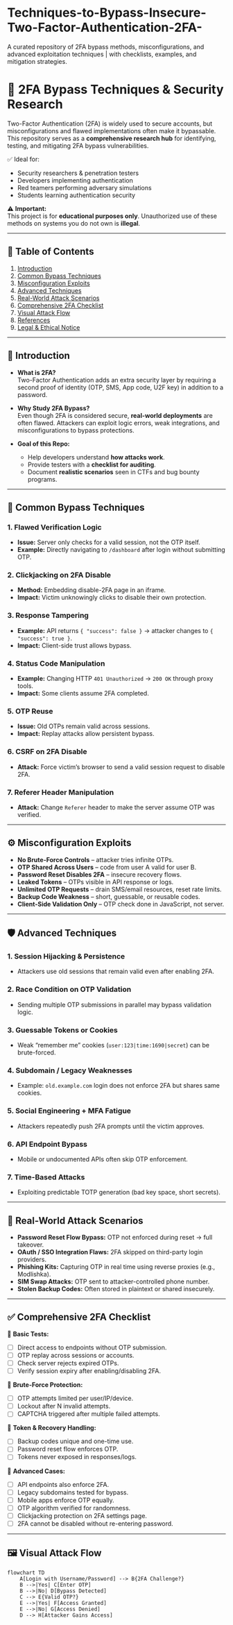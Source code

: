 # Techniques-to-Bypass-Insecure-Two-Factor-Authentication-2FA-
A curated repository of 2FA bypass methods, misconfigurations, and advanced exploitation techniques | with checklists, examples, and mitigation strategies.


# 🔐 2FA Bypass Techniques & Security Research  

Two-Factor Authentication (2FA) is widely used to secure accounts, but misconfigurations and flawed implementations often make it bypassable.  
This repository serves as a **comprehensive research hub** for identifying, testing, and mitigating 2FA bypass vulnerabilities.  

✅ Ideal for:  
- Security researchers & penetration testers  
- Developers implementing authentication  
- Red teamers performing adversary simulations  
- Students learning authentication security  

⚠️ **Important:**  
This project is for **educational purposes only**. Unauthorized use of these methods on systems you do not own is **illegal**.  

---

## 📑 Table of Contents  

1. [Introduction](#-introduction)  
2. [Common Bypass Techniques](#-common-bypass-techniques)  
3. [Misconfiguration Exploits](#-misconfiguration-exploits)  
4. [Advanced Techniques](#-advanced-techniques)  
5. [Real-World Attack Scenarios](#-real-world-attack-scenarios)  
6. [Comprehensive 2FA Checklist](#-comprehensive-2fa-checklist)  
7. [Visual Attack Flow](#-visual-attack-flow)  
8. [References](#-references)  
9. [Legal & Ethical Notice](#-legal--ethical-notice)  

---

## 🚀 Introduction  

- **What is 2FA?**  
Two-Factor Authentication adds an extra security layer by requiring a second proof of identity (OTP, SMS, App code, U2F key) in addition to a password.  

- **Why Study 2FA Bypass?**  
Even though 2FA is considered secure, **real-world deployments** are often flawed. Attackers can exploit logic errors, weak integrations, and misconfigurations to bypass protections.  

- **Goal of this Repo:**  
    - Help developers understand **how attacks work**.  
    - Provide testers with a **checklist for auditing**.  
    - Document **realistic scenarios** seen in CTFs and bug bounty programs.  

---

## 🚩 Common Bypass Techniques  

### 1. Flawed Verification Logic  
- **Issue:** Server only checks for a valid session, not the OTP itself.  
- **Example:** Directly navigating to `/dashboard` after login without submitting OTP.  

### 2. Clickjacking on 2FA Disable  
- **Method:** Embedding disable-2FA page in an iframe.  
- **Impact:** Victim unknowingly clicks to disable their own protection.  

### 3. Response Tampering  
- **Example:** API returns `{ "success": false }` → attacker changes to `{ "success": true }`.  
- **Impact:** Client-side trust allows bypass.  

### 4. Status Code Manipulation  
- **Example:** Changing HTTP `401 Unauthorized` → `200 OK` through proxy tools.  
- **Impact:** Some clients assume 2FA completed.  

### 5. OTP Reuse  
- **Issue:** Old OTPs remain valid across sessions.  
- **Impact:** Replay attacks allow persistent bypass.  

### 6. CSRF on 2FA Disable  
- **Attack:** Force victim’s browser to send a valid session request to disable 2FA.  

### 7. Referer Header Manipulation  
- **Attack:** Change `Referer` header to make the server assume OTP was verified.  

---

## ⚙️ Misconfiguration Exploits  

- **No Brute-Force Controls** – attacker tries infinite OTPs.  
- **OTP Shared Across Users** – code from user A valid for user B.  
- **Password Reset Disables 2FA** – insecure recovery flows.  
- **Leaked Tokens** – OTPs visible in API response or logs.  
- **Unlimited OTP Requests** – drain SMS/email resources, reset rate limits.  
- **Backup Code Weakness** – short, guessable, or reusable codes.  
- **Client-Side Validation Only** – OTP check done in JavaScript, not server.  

---

## 🛡️ Advanced Techniques  

### 1. Session Hijacking & Persistence  
- Attackers use old sessions that remain valid even after enabling 2FA.  

### 2. Race Condition on OTP Validation  
- Sending multiple OTP submissions in parallel may bypass validation logic.  

### 3. Guessable Tokens or Cookies  
- Weak “remember me” cookies (`user:123|time:1690|secret`) can be brute-forced.  

### 4. Subdomain / Legacy Weaknesses  
- Example: `old.example.com` login does not enforce 2FA but shares same cookies.  

### 5. Social Engineering + MFA Fatigue  
- Attackers repeatedly push 2FA prompts until the victim approves.  

### 6. API Endpoint Bypass  
- Mobile or undocumented APIs often skip OTP enforcement.  

### 7. Time-Based Attacks  
- Exploiting predictable TOTP generation (bad key space, short secrets).  

---

## 🎯 Real-World Attack Scenarios  

- **Password Reset Flow Bypass:** OTP not enforced during reset → full takeover.  
- **OAuth / SSO Integration Flaws:** 2FA skipped on third-party login providers.  
- **Phishing Kits:** Capturing OTP in real time using reverse proxies (e.g., Modlishka).  
- **SIM Swap Attacks:** OTP sent to attacker-controlled phone number.  
- **Stolen Backup Codes:** Often stored in plaintext or shared insecurely.  

---

## ✅ Comprehensive 2FA Checklist  

🔎 **Basic Tests:**  
- [ ] Direct access to endpoints without OTP submission.  
- [ ] OTP replay across sessions or accounts.  
- [ ] Check server rejects expired OTPs.  
- [ ] Verify session expiry after enabling/disabling 2FA.  

🔎 **Brute-Force Protection:**  
- [ ] OTP attempts limited per user/IP/device.  
- [ ] Lockout after N invalid attempts.  
- [ ] CAPTCHA triggered after multiple failed attempts.  

🔎 **Token & Recovery Handling:**  
- [ ] Backup codes unique and one-time use.  
- [ ] Password reset flow enforces OTP.  
- [ ] Tokens never exposed in responses/logs.  

🔎 **Advanced Cases:**  
- [ ] API endpoints also enforce 2FA.  
- [ ] Legacy subdomains tested for bypass.  
- [ ] Mobile apps enforce OTP equally.  
- [ ] OTP algorithm verified for randomness.  
- [ ] Clickjacking protection on 2FA settings page.  
- [ ] 2FA cannot be disabled without re-entering password.  

---

## 🖼️ Visual Attack Flow  

```mermaid
flowchart TD
    A[Login with Username/Password] --> B{2FA Challenge?}
    B -->|Yes| C[Enter OTP]
    B -->|No| D[Bypass Detected]
    C --> E{Valid OTP?}
    E -->|Yes| F[Access Granted]
    E -->|No| G[Access Denied]
    D --> H[Attacker Gains Access]
